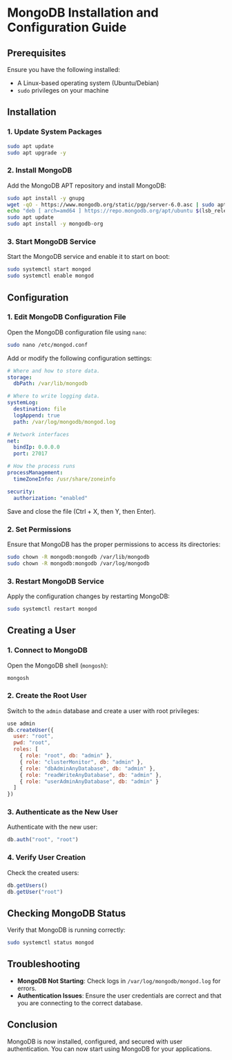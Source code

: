 # MongoDB Installation and Configuration Guide

## Prerequisites

Ensure you have the following installed:
- A Linux-based operating system (Ubuntu/Debian)
- `sudo` privileges on your machine

## Installation

### 1. Update System Packages

```bash
sudo apt update
sudo apt upgrade -y
```

### 2. Install MongoDB

Add the MongoDB APT repository and install MongoDB:

```bash
sudo apt install -y gnupg
wget -qO - https://www.mongodb.org/static/pgp/server-6.0.asc | sudo apt-key add -
echo "deb [ arch=amd64 ] https://repo.mongodb.org/apt/ubuntu $(lsb_release -cs) mongodb-org 6.0" | sudo tee /etc/apt/sources.list.d/mongodb-org-6.0.list
sudo apt update
sudo apt install -y mongodb-org
```

### 3. Start MongoDB Service

Start the MongoDB service and enable it to start on boot:

```bash
sudo systemctl start mongod
sudo systemctl enable mongod
```

## Configuration

### 1. Edit MongoDB Configuration File

Open the MongoDB configuration file using `nano`:

```bash
sudo nano /etc/mongod.conf
```

Add or modify the following configuration settings:

```yaml
# Where and how to store data.
storage:
  dbPath: /var/lib/mongodb

# Where to write logging data.
systemLog:
  destination: file
  logAppend: true
  path: /var/log/mongodb/mongod.log

# Network interfaces
net:
  bindIp: 0.0.0.0
  port: 27017

# How the process runs
processManagement:
  timeZoneInfo: /usr/share/zoneinfo

security:
  authorization: "enabled"
```

Save and close the file (Ctrl + X, then Y, then Enter).

### 2. Set Permissions

Ensure that MongoDB has the proper permissions to access its directories:

```bash
sudo chown -R mongodb:mongodb /var/lib/mongodb
sudo chown -R mongodb:mongodb /var/log/mongodb
```

### 3. Restart MongoDB Service

Apply the configuration changes by restarting MongoDB:

```bash
sudo systemctl restart mongod
```

## Creating a User

### 1. Connect to MongoDB

Open the MongoDB shell (`mongosh`):

```bash
mongosh
```

### 2. Create the Root User

Switch to the `admin` database and create a user with root privileges:

```js
use admin
db.createUser({
  user: "root",
  pwd: "root",
  roles: [
    { role: "root", db: "admin" },
    { role: "clusterMonitor", db: "admin" },
    { role: "dbAdminAnyDatabase", db: "admin" },
    { role: "readWriteAnyDatabase", db: "admin" },
    { role: "userAdminAnyDatabase", db: "admin" }
  ]
})
```

### 3. Authenticate as the New User

Authenticate with the new user:

```js
db.auth("root", "root")
```

### 4. Verify User Creation

Check the created users:

```js
db.getUsers()
db.getUser("root")
```

## Checking MongoDB Status

Verify that MongoDB is running correctly:

```bash
sudo systemctl status mongod
```

## Troubleshooting

- **MongoDB Not Starting**: Check logs in `/var/log/mongodb/mongod.log` for errors.
- **Authentication Issues**: Ensure the user credentials are correct and that you are connecting to the correct database.

## Conclusion

MongoDB is now installed, configured, and secured with user authentication. You can now start using MongoDB for your applications.
